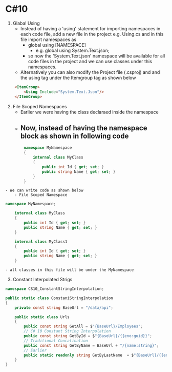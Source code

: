 # C#10
1. Glabal Using
	- Instead of having a 'using' statement for importing namespaces in each code file, add a new file in the project e.g. Using.cs and in this file import namespaces as
		- global using [NAMESPACE]
			- e.g. global using System.Text.json;
		- so now the 'System.Text.json' namespace will be available for all code files in the project and we can use classes under this namespaces.
	- Alternatively you can also modify the Project file (.csproj) and and the using tag under the Itemgroup tag as shown below
```html
	<ItemGroup>
		<Using Include="System.Text.Json"/>
	</ItemGroup>	
```
2. File Scoped Namespaces
	- Earlier we were having the class declaraed inside the namespace
	- Now, instead of having the namespace block as shown in following code
		- 
```csharp
		namespace MyNamespace
		{
			internal class MyClass
			{
				public int Id { get; set; }
				public string Name { get; set; }
			}
		}
```
	- We can write code as shown below
		- File Scoped Namespace
```csharp
namespace MyNamespace;

    internal class MyClass
    {
        public int Id { get; set; }
        public string Name { get; set; }
    }

    internal class MyClass1
    {
        public int Id { get; set; }
        public string Name { get; set; }
    }

```
	- all classes in this file will be under the MyNamespace

3. Constant Interpolated Strigs
```csharp
namespace CS10_ConstantStringInterpolation;

public static class ConstaniStringInterpolation
{
    private const string BaseUrl = "/data/api";

    public static class Urls
    {
        public const string GetAll = $"{BaseUrl}/Employees";
        // C# 10 Constant String Interpolation
        public const string GetById = $"{BaseUrl}/{{eno:guid}}";
        // Traditional Concatination
        public const string GetByName = BaseUrl + "/{name:string}";
        // Earlier
        public static readonly string GetByLastName  = $"{BaseUrl}/{{eno:guid}}";
    }
}


```
